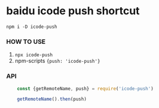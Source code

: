 # baidu icode push shortcut

`npm i -D icode-push`

### HOW TO USE
1. `npx icode-push`
2. npm-scripts `{push: 'icode-push'}`

### API
```javascript
    const {getRemoteName, push} = require('icode-push')

    getRemoteName().then(push)
```